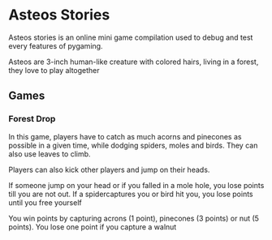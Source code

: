 # Asteos Stories

Asteos stories is an online mini game compilation used to debug and test every features of pygaming.

Asteos are 3-inch human-like creature with colored hairs, living in a forest, they love to play altogether


## Games

### Forest Drop

In this game, players have to catch as much acorns and pinecones as possible in a given time, while dodging spiders, moles and birds. They can also use leaves to climb.

Players can also kick other players and jump on their heads.

If someone jump on your head or if you falled in a mole hole, you lose points till you are not out. If a spidercaptures you or bird hit you, you lose points until you free yourself

You win points by capturing acrons (1 point), pinecones (3 points) or nut (5 points). You lose one point if you capture a walnut
